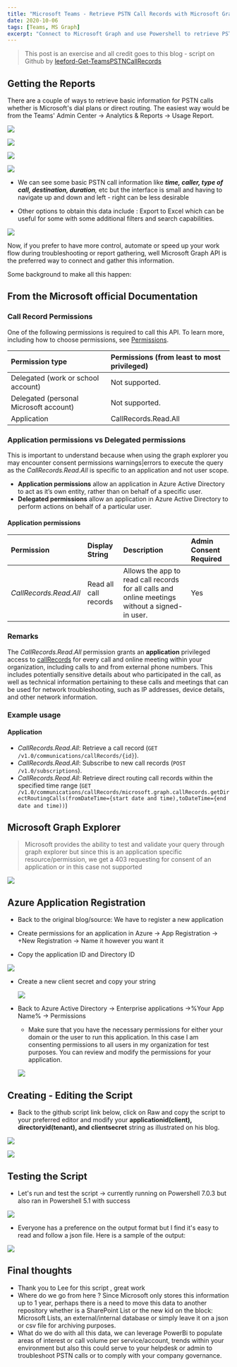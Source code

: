 ```yaml
---
title: "Microsoft Teams - Retrieve PSTN Call Records with Microsoft Graph"
date: 2020-10-06
tags: [Teams, MS Graph]
excerpt: "Connect to Microsoft Graph and use Powershell to retrieve PSTN and Direct Routing Call Records"
---
```


> This post is an exercise and all credit goes to this blog - script on Github by  [leeford-Get-TeamsPSTNCallRecords](https://github.com/leeford/Get-TeamsPSTNCallRecords)


## Getting the Reports

There are a couple of ways to retrieve basic information for PSTN calls whether is Microsoft's dial plans or direct routing. The easiest way would be from the Teams' Admin Center -> Analytics & Reports -> Usage Report.



![](images/TeamsAdminCenterAnalytics-Reports.png)



![](images/UsagePSTNReport.png)

![](images/UsageMetrics2.png)



![](images/UsageMetrics3.png)





- We can see some basic PSTN call information like ***time, caller, type of call, destination, duration**,* etc but the interface is small and having to navigate up and down and left - right can be  less desirable

- Other options to obtain this data include : Export to Excel which can be useful for some with some additional filters and search capabilities.

![](images/Export-Filter.png)

Now, if you prefer to have more control, automate or speed up your work flow during troubleshooting or report gathering, well Microsoft Graph API is the preferred way to connect and gather this information.

Some background to make all this happen:



## From the Microsoft official Documentation

### Call Record Permissions

One of the following permissions is required to call this API. To learn more, including how to choose permissions, see [Permissions](https://docs.microsoft.com/en-us/graph/permissions-reference).

| Permission type                        | Permissions (from least to most privileged) |
| :------------------------------------- | :------------------------------------------ |
| Delegated (work or school account)     | Not supported.                              |
| Delegated (personal Microsoft account) | Not supported.                              |
| Application                            | CallRecords.Read.All                        |

### Application permissions vs Delegated permissions

This is important to understand because when using the graph explorer you may encounter consent permissions warnings|errors to execute the query as the *CallRecords.Read.All* is specific to an application and not user scope.

- **Application permissions** allow an application in Azure Active Directory to act as it’s own entity, rather than on behalf of a specific user.
- **Delegated permissions** allow an application in Azure Active Directory to perform actions on behalf of a particular user.



#### Application permissions

| Permission             | Display String        | Description                                                  | Admin Consent Required |
| :--------------------- | :-------------------- | :----------------------------------------------------------- | :--------------------- |
| *CallRecords.Read.All* | Read all call records | Allows the app to read call records for all calls and online meetings without a signed-in user. | Yes                    |

### Remarks

The *CallRecords.Read.All* permission grants an **application** privileged access to [callRecords](https://docs.microsoft.com/en-us/graph/api/resources/callrecords-callrecord) for every call and online meeting within your organization, including calls to and from external phone numbers. This includes potentially sensitive details about who participated in the call, as well as technical information pertaining to these calls and meetings that can be used for network troubleshooting, such as IP addresses, device details, and other network information.

### Example usage

#### Application

- *CallRecords.Read.All*: Retrieve a call record (`GET /v1.0/communications/callRecords/{id}`).
- *CallRecords.Read.All*: Subscribe to new call records (`POST /v1.0/subscriptions`).
- *CallRecords.Read.All*: Retrieve direct routing call records within the specified time range (`GET /v1.0/communications/callRecords/microsoft.graph.callRecords.getDirectRoutingCalls(fromDateTime={start date and time),toDateTime={end date and time))`)

## Microsoft Graph Explorer

> Microsoft provides the ability to test and validate your query through graph explorer but since this is an application specific resource/permission, we get a 403 requesting for consent of an application or in this case not supported



![](images/2020-10-06-Graph%20Explorer%20-CallRecords.png)



## Azure Application Registration

- Back to the original blog/source: We have to register a new application

- Create permissions for an application in Azure -> App Registration -> +New Registration -> Name it however you want it
- Copy the application ID and Directory ID



![](images/Azure-NewAppRegistration.png)



- Create a new client secret and copy your string



  ![](images/Azure-AppCertificateandSecrets.png)



- Back to Azure Active Directory -> Enterprise applications ->%Your App Name% -> Permissions
  - Make sure that you have the necessary permissions for either your domain or the user to run this application. In this case I am consenting permissions to all users in my organization for test purposes. You can review  and modify the permissions for your application.



  ![](images/Azure-AppPermissions.png)


## Creating - Editing the Script

- Back to the github script link below, click on Raw and copy the script to your preferred editor and modify your **applicationid(client), directoryid(tenant), and clientsecret** string as illustrated on his blog.

  [Get-TeamsPSTNCallRecords]: https://github.com/leeford/Get-TeamsPSTNCallRecords/blob/master/Get-TeamsPSTNCallRecords.ps1



![](images/Github-RawScript.png)



![](images/GetPSTNAdaptedScript.png)


## Testing the Script

- Let's run and test the script -> currently running on Powershell 7.0.3 but also ran in Powershell 5.1 with success



![](images/GetPSTNRunningScript.png)





- Everyone has a preference on the output format but I find it's easy to read and follow a json file. Here is a sample of the output:

![](images/OutputJson.png)



## Final thoughts
  - Thank you to Lee for this script , great work
  - Where do we go from here ? Since Microsoft only stores  this information up to 1 year, perhaps there is a need to move this data to another repository whether is a SharePoint List or  the new kid on the block: Microsoft Lists, an external/internal database or simply leave it on a json or csv file for archiving purposes.
  - What do we do with all this data, we can leverage PowerBi to populate areas of interest or call volume per service/account, trends within your environment but also this could serve to your helpdesk or admin to troubleshoot PSTN calls or to comply with your company governance.